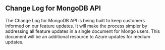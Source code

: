 <!-- 
Document for Medium MongoDB API updates
-->

## Change Log for MongoDB API
The Change Log for MongoDB API is being built to keep customers informed on our feature updates. It will make the process simpler by addressing all feature updates in a single document for Mongo users. This document will be an additional resource to Azure updates for medium updates. 

